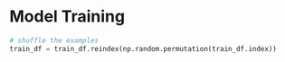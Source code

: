 # Model Training

```Python
# shuffle the examples
train_df = train_df.reindex(np.random.permutation(train_df.index))
```
